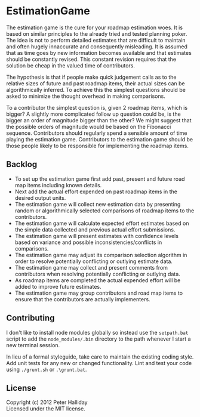 EstimationGame
==============

The estimation game is the cure for your roadmap estimation woes. It is based on similar principles to the already tried and tested planning poker. The idea is not to perform detailed estimates that are difficult to maintain and often hugely innaccurate and consequently misleading. It is assumed that as time goes by new information becomes available and that estimates should be constantly revised. This constant revision requires that the solution be cheap in the valued time of contributors.

The hypothesis is that if people make quick judgement calls as to the relative sizes of future and past roadmap items, their actual sizes can be algorithmically inferred. To achieve this the simplest questions should be asked to minimize the thought overhead in making comparisons.

To a contributor the simplest question is, given 2 roadmap items, which is bigger? A slightly more complicated follow up question could be, is the bigger an order of magnitude bigger than the other? We might suggest that the possible orders of magnitude would be based on the Fibonacci sequence. Contributors should regularly spend a sensible amount of time playing the estimation game. Contributors to the estimation game should be those people likely to be responsible for implementing the roadmap items.

## Backlog

- To set up the estimation game first add past, present and future road map items including known details.
- Next add the actual effort expended on past roadmap items in the desired output units.
- The estimation game will collect new estimation data by presenting random or algorithmically selected comparisons of roadmap items to the contributors.
- The estimation game will calculate expected effort estimates based on the simple data collected and previous actual effort submissions.
- The estimation game will present estimates with confidence levels based on variance and possible inconsistencies/conflicts in comparisons.
- The estimation game may adjust its comparison selection algorithm in order to resolve potentially conflicting or outlying estimate data.
- The estimation game may collect and present comments from contributors when resolving potentially conflicting or outlying data.
- As roadmap items are completed the actual expended effort will be added to improve future estimates.
- The estimation game may group contributors and road map items to ensure that the contributors are actually implementers.

## Contributing

I don't like to install node modules globally so instead use the `setpath.bat` script to add the `node_modules/.bin` directory to the path whenever I start a new terminal session.

In lieu of a formal styleguide, take care to maintain the existing coding style. Add unit tests for any new or changed functionality. Lint and test your code using ``./grunt.sh`` or ``.\grunt.bat``.

## License

Copyright (c) 2012 Peter Halliday  
Licensed under the MIT license.